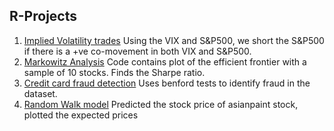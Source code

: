 ## R-Projects
1. [Implied Volatility trades](https://github.com/SaiSriDatta/Projects/blob/main/Implied_Volatility_Trading_.ipynb) Using the VIX and S&P500, we short the S&P500 if there is a +ve co-movement in both VIX and S&P500. 
2. [Markowitz Analysis](https://github.com/SaiSriDatta/R-Projects/blob/main/Markowitz%20analysis.R) Code contains plot of the efficient frontier with a sample of 10 stocks. Finds the Sharpe ratio. 
3. [Credit card fraud detection](https://github.com/SaiSriDatta/R-Projects/blob/main/Benford's%20law%2C%20Random%20forests.R) Uses benford tests to identify fraud in the dataset.
4. [Random Walk model](https://github.com/SaiSriDatta/R-Projects/blob/main/Random%20walk.R) Predicted the stock price of asianpaint stock, plotted the expected prices
   
